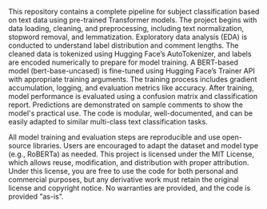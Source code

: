 This repository contains a complete pipeline for subject classification based on text data using pre-trained Transformer models. The project begins with data loading, cleaning, and preprocessing, including text normalization, stopword removal, and lemmatization. Exploratory data analysis (EDA) is conducted to understand label distribution and comment lengths. The cleaned data is tokenized using Hugging Face’s AutoTokenizer, and labels are encoded numerically to prepare for model training. A BERT-based model (bert-base-uncased) is fine-tuned using Hugging Face’s Trainer API with appropriate training arguments. The training process includes gradient accumulation, logging, and evaluation metrics like accuracy. After training, model performance is evaluated using a confusion matrix and classification report. Predictions are demonstrated on sample comments to show the model's practical use. The code is modular, well-documented, and can be easily adapted to similar multi-class text classification tasks.

All model training and evaluation steps are reproducible and use open-source libraries. Users are encouraged to adapt the dataset and model type (e.g., RoBERTa) as needed. This project is licensed under the MIT License, which allows reuse, modification, and distribution with proper attribution. Under this license, you are free to use the code for both personal and commercial purposes, but any derivative work must retain the original license and copyright notice. No warranties are provided, and the code is provided "as-is".

